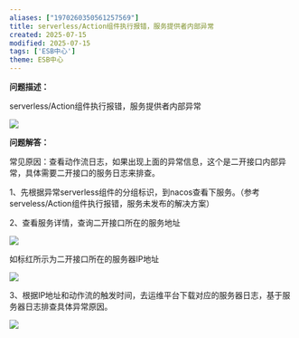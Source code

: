 ```yaml
---
aliases: ["1970260350561257569"]
title: serverless/Action组件执行报错，服务提供者内部异常
created: 2025-07-15
modified: 2025-07-15
tags: ['ESB中心']
theme: ESB中心
---
```


**问题描述：**

serverless/Action组件执行报错，服务提供者内部异常

![](8d1987ff5bbfff87acc6582f2dd784ea.jpg)

**问题解答：**

常见原因：查看动作流日志，如果出现上面的异常信息，这个是二开接口内部异常，具体需要二开接口的服务日志来排查。

1、先根据异常serverless组件的分组标识，到nacos查看下服务。（参考serveless/Action组件执行报错，服务未发布的解决方案）

2、查看服务详情，查询二开接口所在的服务地址

![](00d10df0ca75718406cfb16b629775bf.jpg)

如标红所示为二开接口所在的服务器IP地址

![](b2cf3935b5d0132c711455b9b0cf834c.jpg)

3、根据IP地址和动作流的触发时间，去运维平台下载对应的服务器日志，基于服务器日志排查具体异常原因。

![](e98425fca1e62d3286c1fcf61972992d.jpg)